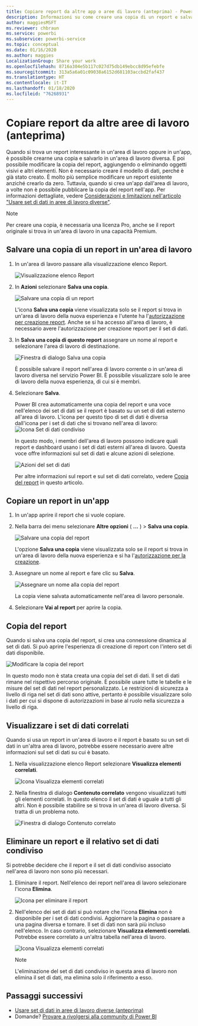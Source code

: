 ```yaml
---
title: Copiare report da altre app o aree di lavoro (anteprima) - Power BI
description: Informazioni su come creare una copia di un report e salvarla nella propria area di lavoro.
author: maggiesMSFT
ms.reviewer: chbraun
ms.service: powerbi
ms.subservice: powerbi-service
ms.topic: conceptual
ms.date: 01/16/2020
ms.author: maggies
LocalizationGroup: Share your work
ms.openlocfilehash: 8716a304e5b117c027d75db149ebcc8d95efebfe
ms.sourcegitcommit: 313a5a6a01c09038a6152d681103accbd2faf437
ms.translationtype: HT
ms.contentlocale: it-IT
ms.lasthandoff: 01/18/2020
ms.locfileid: "76268931"
---
```

# <a name="copy-reports-from-other-workspaces-preview"></a>Copiare report da altre aree di lavoro (anteprima)

Quando si trova un report interessante in un'area di lavoro oppure in un'app, è possibile crearne una copia e salvarlo in un'area di lavoro diversa. È poi possibile modificare la copia del report, aggiungendo o eliminando oggetti visivi e altri elementi. Non è necessario creare il modello di dati, perché è già stato creato. È molto più semplice modificare un report esistente anziché crearlo da zero. Tuttavia, quando si crea un'app dall'area di lavoro, a volte non è possibile pubblicare la copia del report nell'app. Per informazioni dettagliate, vedere [Considerazioni e limitazioni nell'articolo "Usare set di dati in aree di lavoro diverse"](service-datasets-across-workspaces.md#considerations-and-limitations).

> [!NOTE]
> Per creare una copia, è necessaria una licenza Pro, anche se il report originale si trova in un'area di lavoro in una capacità Premium.

## <a name="save-a-copy-of-a-report-in-a-workspace"></a>Salvare una copia di un report in un'area di lavoro

1. In un'area di lavoro passare alla visualizzazione elenco Report.

    ![Visualizzazione elenco Report](media/service-datasets-copy-reports/power-bi-report-list-view.png)

1. In **Azioni** selezionare **Salva una copia**.

    ![Salvare una copia di un report](media/service-datasets-copy-reports/power-bi-dataset-save-report-copy.png)

    L'icona **Salva una copia** viene visualizzata solo se il report si trova in un'area di lavoro della nuova esperienza e l'utente ha l'[autorizzazione per creazione report](service-datasets-build-permissions.md). Anche se si ha accesso all'area di lavoro, è necessario avere l'autorizzazione per creazione report per il set di dati.

3. In **Salva una copia di questo report** assegnare un nome al report e selezionare l'area di lavoro di destinazione.

    ![Finestra di dialogo Salva una copia](media/service-datasets-copy-reports/power-bi-dataset-save-report.png)

    È possibile salvare il report nell'area di lavoro corrente o in un'area di lavoro diversa nel servizio Power BI. È possibile visualizzare solo le aree di lavoro della nuova esperienza, di cui si è membri. 
  
4. Selezionare **Salva**.

    Power BI crea automaticamente una copia del report e una voce nell'elenco dei set di dati se il report è basato su un set di dati esterno all'area di lavoro. L'icona per questo tipo di set di dati è diversa dall'icona per i set di dati che si trovano nell'area di lavoro: ![Icona Set di dati condiviso](media/service-datasets-discover-across-workspaces/power-bi-shared-dataset-icon.png)
    
    In questo modo, i membri dell'area di lavoro possono indicare quali report e dashboard usano i set di dati esterni all'area di lavoro. Questa voce offre informazioni sul set di dati e alcune azioni di selezione.

    ![Azioni del set di dati](media/service-datasets-across-workspaces/power-bi-dataset-actions.png)

    Per altre informazioni sul report e sul set di dati correlato, vedere [Copia del report](#your-copy-of-the-report) in questo articolo.

## <a name="copy-a-report-in-an-app"></a>Copiare un report in un'app

1. In un'app aprire il report che si vuole copiare.
2. Nella barra dei menu selezionare **Altre opzioni** ( **...** ) > **Salva una copia**.

    ![Salvare una copia del report](media/service-datasets-copy-reports/power-bi-save-copy.png)

    L'opzione **Salva una copia** viene visualizzata solo se il report si trova in un'area di lavoro della nuova esperienza e si ha l'[autorizzazione per la creazione](service-datasets-build-permissions.md).

3. Assegnare un nome al report e fare clic su **Salva**.

    ![Assegnare un nome alla copia del report](media/service-datasets-copy-reports/power-bi-save-report-from-app.png)

    La copia viene salvata automaticamente nell'area di lavoro personale.

4. Selezionare **Vai al report** per aprire la copia.

## <a name="your-copy-of-the-report"></a>Copia del report

Quando si salva una copia del report, si crea una connessione dinamica al set di dati. Si può aprire l'esperienza di creazione di report con l'intero set di dati disponibile. 

![Modificare la copia del report](media/service-datasets-copy-reports/power-bi-edit-report-copy.png)

In questo modo non è stata creata una copia del set di dati. Il set di dati rimane nel rispettivo percorso originale. È possibile usare tutte le tabelle e le misure del set di dati nel report personalizzato. Le restrizioni di sicurezza a livello di riga nel set di dati sono attive, pertanto è possibile visualizzare solo i dati per cui si dispone di autorizzazioni in base al ruolo nella sicurezza a livello di riga.

## <a name="view-related-datasets"></a>Visualizzare i set di dati correlati

Quando si usa un report in un'area di lavoro e il report è basato su un set di dati in un'altra area di lavoro, potrebbe essere necessario avere altre informazioni sul set di dati su cui è basato.

1. Nella visualizzazione elenco Report selezionare **Visualizza elementi correlati**.

    ![Icona Visualizza elementi correlati](media/service-datasets-copy-reports/power-bi-dataset-view-related.png)

1. Nella finestra di dialogo **Contenuto correlato** vengono visualizzati tutti gli elementi correlati. In questo elenco il set di dati è uguale a tutti gli altri. Non è possibile stabilire se si trova in un'area di lavoro diversa. Si tratta di un problema noto.
 
    ![Finestra di dialogo Contenuto correlato](media/service-datasets-copy-reports/power-bi-dataset-related.png)

## <a name="delete-a-report-and-its-shared-dataset"></a>Eliminare un report e il relativo set di dati condiviso

Si potrebbe decidere che il report e il set di dati condiviso associato nell'area di lavoro non sono più necessari.

1. Eliminare il report. Nell'elenco dei report nell'area di lavoro selezionare l'icona **Elimina**.

    ![Icona per eliminare il report](media/service-datasets-across-workspaces/power-bi-datasets-delete-report.png)

2. Nell'elenco dei set di dati si può notare che l'icona **Elimina** non è disponibile per i set di dati condivisi. Aggiornare la pagina o passare a una pagina diversa e tornare. Il set di dati non sarà più incluso nell'elenco. In caso contrario, selezionare **Visualizza elementi correlati**. Potrebbe essere correlato a un'altra tabella nell'area di lavoro.

    ![Icona Visualizza elementi correlati](media/service-datasets-across-workspaces/power-bi-dataset-view-related-icon.png)

    > [!NOTE]
    > L'eliminazione del set di dati condiviso in questa area di lavoro non elimina il set di dati, ma elimina solo il riferimento a esso.


## <a name="next-steps"></a>Passaggi successivi

- [Usare set di dati in aree di lavoro diverse (anteprima)](service-datasets-across-workspaces.md)
- Domande? [Provare a rivolgersi alla community di Power BI](https://community.powerbi.com/)
